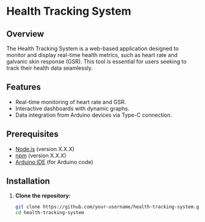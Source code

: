 # Health Tracking System

## Overview

The Health Tracking System is a web-based application designed to monitor and display real-time health metrics, such as heart rate and galvanic skin response (GSR). This tool is essential for users seeking to track their health data seamlessly.

## Features

- Real-time monitoring of heart rate and GSR.
- Interactive dashboards with dynamic graphs.
- Data integration from Arduino devices via Type-C connection.

## Prerequisites

- [Node.js](https://nodejs.org/) (version X.X.X)
- [npm](https://www.npmjs.com/) (version X.X.X)
- [Arduino IDE](https://www.arduino.cc/en/software) (for Arduino code)

## Installation

1. **Clone the repository:**
   ```bash
   git clone https://github.com/your-username/health-tracking-system.git
   cd health-tracking-system
